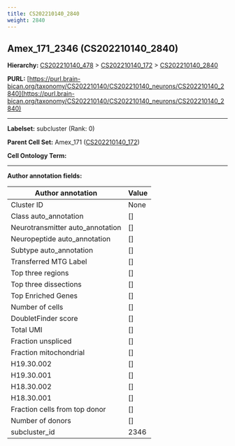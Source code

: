 ```yaml
---
title: CS202210140_2840
weight: 2840
---
```

## Amex_171_2346 (CS202210140_2840)
<b>Hierarchy: </b>
[CS202210140_478](../CS202210140_478) >
[CS202210140_172](../CS202210140_172) >
[CS202210140_2840](../CS202210140_2840)

**PURL:** [https://purl.brain-bican.org/taxonomy/CS202210140/CS202210140_neurons/CS202210140_2840](https://purl.brain-bican.org/taxonomy/CS202210140/CS202210140_neurons/CS202210140_2840)

---


**Labelset:** subcluster (Rank: 0)

**Parent Cell Set:** Amex_171 ([CS202210140_172](../CS202210140_172))



**Cell Ontology Term:** 

[MARKER GENES.]: #


---

[TRANSFERRED ANNOTATIONS.]: #


[AUTHOR ANNOTATION FIELDS.]: #


**Author annotation fields:**

| Author annotation | Value |
|-------------------|-------|
|Cluster ID|None|
|Class auto_annotation|[]|
|Neurotransmitter auto_annotation|[]|
|Neuropeptide auto_annotation|[]|
|Subtype auto_annotation|[]|
|Transferred MTG Label|[]|
|Top three regions|[]|
|Top three dissections|[]|
|Top Enriched Genes|[]|
|Number of cells|[]|
|DoubletFinder score|[]|
|Total UMI|[]|
|Fraction unspliced|[]|
|Fraction mitochondrial|[]|
|H19.30.002|[]|
|H19.30.001|[]|
|H18.30.002|[]|
|H18.30.001|[]|
|Fraction cells from top donor|[]|
|Number of donors|[]|
|subcluster_id|2346|
